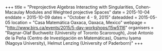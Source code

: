 +++
title = "Preprojective Algebras Interacting with Singularities, Cohen-Macaulay Modules and Weighted projective Spaces"
date = 2015-10-04
enddate = 2015-10-09
dates = "October 4 - 9, 2015"
dateadded = 2015-05-05
location = "Casa Matemática Oaxaca, Oaxaca, Mexico"
webpage = "http://www.birs.ca/events/2015/5-day-workshops/15w5116"
organisers = "Ragnar-Olaf Buchweitz (University of Toronto Scarorough), José Antonio de la Peña (Centro de Investigación en Matemáticas), Osamu Iyama (Nagoya University), Helmut Lenzing (University of Paderborn)"
+++

